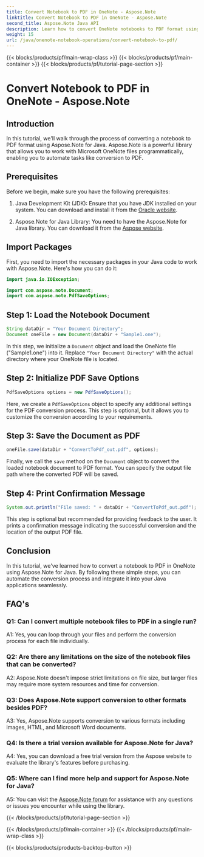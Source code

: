 ```yaml
---
title: Convert Notebook to PDF in OneNote - Aspose.Note
linktitle: Convert Notebook to PDF in OneNote - Aspose.Note
second_title: Aspose.Note Java API
description: Learn how to convert OneNote notebooks to PDF format using Aspose.Note for Java. Follow this step-by-step guide for seamless integration into your Java applications.
weight: 15
url: /java/onenote-notebook-operations/convert-notebook-to-pdf/
---
```


{{< blocks/products/pf/main-wrap-class >}}
{{< blocks/products/pf/main-container >}}
{{< blocks/products/pf/tutorial-page-section >}}

# Convert Notebook to PDF in OneNote - Aspose.Note

## Introduction

In this tutorial, we'll walk through the process of converting a notebook to PDF format using Aspose.Note for Java. Aspose.Note is a powerful library that allows you to work with Microsoft OneNote files programmatically, enabling you to automate tasks like conversion to PDF.

## Prerequisites

Before we begin, make sure you have the following prerequisites:

1. Java Development Kit (JDK): Ensure that you have JDK installed on your system. You can download and install it from the [Oracle website](https://www.oracle.com/java/technologies/javase-jdk15-downloads.html).

2. Aspose.Note for Java Library: You need to have the Aspose.Note for Java library. You can download it from the [Aspose website](https://releases.aspose.com/note/java/).

## Import Packages

First, you need to import the necessary packages in your Java code to work with Aspose.Note. Here's how you can do it:

```java
import java.io.IOException;

import com.aspose.note.Document;
import com.aspose.note.PdfSaveOptions;
```

## Step 1: Load the Notebook Document

```java
String dataDir = "Your Document Directory";
Document oneFile = new Document(dataDir + "Sample1.one");
```

In this step, we initialize a `Document` object and load the OneNote file ("Sample1.one") into it. Replace `"Your Document Directory"` with the actual directory where your OneNote file is located.

## Step 2: Initialize PDF Save Options

```java
PdfSaveOptions options = new PdfSaveOptions();
```

Here, we create a `PdfSaveOptions` object to specify any additional settings for the PDF conversion process. This step is optional, but it allows you to customize the conversion according to your requirements.

## Step 3: Save the Document as PDF

```java
oneFile.save(dataDir + "ConvertToPdf_out.pdf", options);
```

Finally, we call the `save` method on the `Document` object to convert the loaded notebook document to PDF format. You can specify the output file path where the converted PDF will be saved. 

## Step 4: Print Confirmation Message

```java
System.out.println("File saved: " + dataDir + "ConvertToPdf_out.pdf");
```

This step is optional but recommended for providing feedback to the user. It prints a confirmation message indicating the successful conversion and the location of the output PDF file.

## Conclusion

In this tutorial, we've learned how to convert a notebook to PDF in OneNote using Aspose.Note for Java. By following these simple steps, you can automate the conversion process and integrate it into your Java applications seamlessly.

## FAQ's

### Q1: Can I convert multiple notebook files to PDF in a single run?

A1: Yes, you can loop through your files and perform the conversion process for each file individually.

### Q2: Are there any limitations on the size of the notebook files that can be converted?

A2: Aspose.Note doesn't impose strict limitations on file size, but larger files may require more system resources and time for conversion.

### Q3: Does Aspose.Note support conversion to other formats besides PDF?

A3: Yes, Aspose.Note supports conversion to various formats including images, HTML, and Microsoft Word documents.

### Q4: Is there a trial version available for Aspose.Note for Java?

A4: Yes, you can download a free trial version from the Aspose website to evaluate the library's features before purchasing.

### Q5: Where can I find more help and support for Aspose.Note for Java?

A5: You can visit the [Aspose.Note forum](https://forum.aspose.com/c/note/28) for assistance with any questions or issues you encounter while using the library.

{{< /blocks/products/pf/tutorial-page-section >}}

{{< /blocks/products/pf/main-container >}}
{{< /blocks/products/pf/main-wrap-class >}}

{{< blocks/products/products-backtop-button >}}
